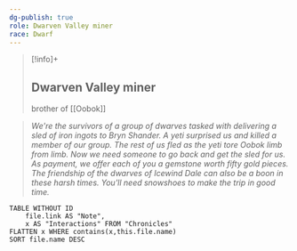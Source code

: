 ```yaml
---
dg-publish: true
role: Dwarven Valley miner
race: Dwarf
---
```


> [!info]+
> ## Dwarven Valley miner
> brother of [[Oobok]]

> *We're the survivors of a group of dwarves tasked with
delivering a sled of iron ingots to Bryn Shander. A yeti
surprised us and killed a member of our group. The rest
of us fled as the yeti tore Oobok limb from limb. Now
we need someone to go back and get the sled for us. As
payment, we offer each of you a gemstone worth fifty
gold pieces. The friendship of the dwarves of Icewind
Dale can also be a boon in these harsh times. You'll need
snowshoes to make the trip in good time.*

```dataview
TABLE WITHOUT ID
	file.link AS "Note", 
	x AS "Interactions" FROM "Chronicles"
FLATTEN x WHERE contains(x,this.file.name) 
SORT file.name DESC
```
